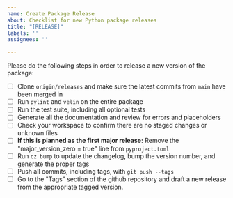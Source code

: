 ```yaml
---
name: Create Package Release
about: Checklist for new Python package releases
title: "[RELEASE]"
labels: ''
assignees: ''

---
```


Please do the following steps in order to release a new version of the package:

- [ ] Clone `origin/releases` and make sure the latest commits from `main` have been merged in
- [ ] Run `pylint` and `velin` on the entire package
- [ ] Run the test suite, including all optional tests
- [ ] Generate all the documentation and review for errors and placeholders
- [ ] Check your workspace to confirm there are no staged changes or unknown files
- [ ] **If this is planned as the first major release:** Remove the "major_version_zero = true" line from `pyproject.toml`
- [ ] Run `cz bump` to update the changelog, bump the version number, and generate the proper tags
- [ ] Push all commits, including tags, with `git push --tags`
- [ ] Go to the "Tags" section of the github repository and draft a new release from the appropriate tagged version.
